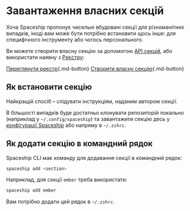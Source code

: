 # Завантаження власних секцій

Хоча Spaceship пропонує чисельні вбудовані секції для різноманітних випадків, іноді вам може бути потрібно встановити щось інше: для специфічного інструменту або чогось персонального.

Ви можете створити власну секцію за допомогою [API секцій](../api/section.md), або використати наявну з [Реєстру](../registry.md):

[Переглянути реєстр](../registry.md ""){.md-button} [Створити власну секцію](../advanced/creating-section.md ""){.md-button}

## Як встановити секцію

Найкращій спосіб – слідувати інструкціям, наданим автором секції.

В більшості випадків буде достатньо клонувати репозиторій локально (наприклад у `~/.config/spaceship`) та завантажити секцію десь у [конфігурації Spaceship](intro.md#create-a-config-file) або напряму в `~/.zshrc`.

## Як додати секцію в командний рядок

Spaceship CLI має команду для додавання секції в командний рядок:

```zsh
spaceship add <section>
```

Наприклад, для секції `ember` треба використати:

```zsh
spaceship add ember
```

Вам потрібно додати цей рядок в `~/.zshrc`.
